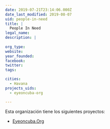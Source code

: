 ```yaml
---
date: 2019-07-21T23:14:06.000Z
date_last_modified: 2019-08-07
uid: people-in-need
title: |
  People In Need
legal_name: 
description: |
  
org_type: 
website: 
year_founded: 
facebook: 
twitter: 
tags:

cities: 
  - Havana
projects_uids:
  - eyeoncuba-org

---
```


Esta organización tiene los siguientes proyectos:

- [Eyeoncuba.Org](/proyectos/eyeoncuba-org)
